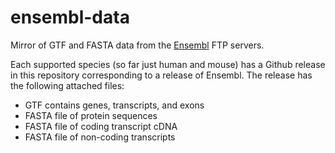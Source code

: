 # ensembl-data
Mirror of GTF and FASTA data from the [Ensembl](https://www.ensembl.org) FTP servers.

Each supported species (so far just human and mouse) has a Github release in this repository corresponding to a release of Ensembl. The release has the following attached files: 
  * GTF contains genes, transcripts, and exons
  * FASTA file of protein sequences
  * FASTA file of coding transcript cDNA
  * FASTA file of non-coding transcripts

